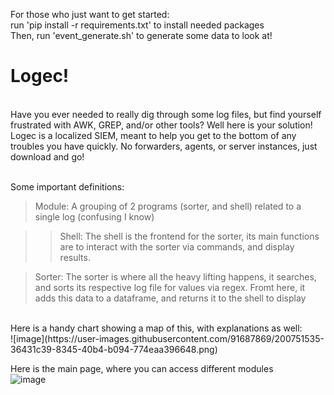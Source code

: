 For those who just want to get started: <br>
run 'pip install -r requirements.txt' to install needed packages <br>
Then, run 'event_generate.sh' to generate some data to look at!<br>

# Logec! <br>
<br>
Have you ever needed to really dig through some log files, but find yourself frustrated with AWK, GREP, and/or other tools? Well here is your solution!
Logec is a localized SIEM, meant to help you get to the bottom of any troubles you have quickly. No forwarders, agents, or server instances, just download and go! <br><br>

Some important definitions: <br>

> Module: A grouping of 2 programs (sorter, and shell) related to a single log (confusing I know) <br>

  >> Shell: The shell is the frontend for the sorter, its main functions are to interact with the sorter via commands, and display results. <br>

  > Sorter: The sorter is where all the heavy lifting happens, it searches, and sorts its respective log file for values via regex. Fromt here, it adds
          this data to a dataframe, and returns it to the shell to display <br>
<br>
Here is a handy chart showing a map of this, with explanations as well:<br>
![image](https://user-images.githubusercontent.com/91687869/200751535-36431c39-8345-40b4-b094-774eaa396648.png)
<br>

Here is the main page, where you can access different modules <br>
![image](https://user-images.githubusercontent.com/91687869/200749965-538642b5-0a8f-41c9-a897-a0923b80be8a.png)
